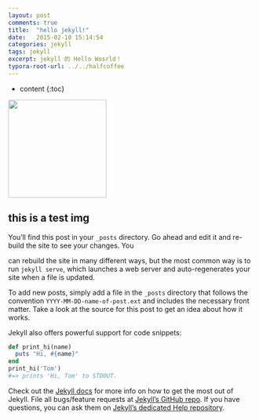 ```yaml
---
layout: post
comments: true
title:  "hello jekyll!"
date:   2015-02-10 15:14:54
categories: jekyll
tags: jekyll
excerpt: jekyll 的 Hello Wosrld！
typora-root-url: ../../halfcoffee
---
```


* content
{:toc}

<img src="/pics/logo.jpg" width="200">

## this is a test img



You’ll find this post in your `_posts` directory. Go ahead and edit it and re-build the site to see your changes. You



 can rebuild the site in many different ways, but the most common way is to run `jekyll serve`, which launches a web server and auto-regenerates your site when a file is updated.

To add new posts, simply add a file in the `_posts` directory that follows the convention `YYYY-MM-DD-name-of-post.ext` and includes the necessary front matter. Take a look at the source for this post to get an idea about how it works.

Jekyll also offers powerful support for code snippets:

```ruby
def print_hi(name)
  puts "Hi, #{name}"
end
print_hi('Tom')
#=> prints 'Hi, Tom' to STDOUT.
```

Check out the [Jekyll docs][jekyll] for more info on how to get the most out of Jekyll. File all bugs/feature requests at [Jekyll’s GitHub repo][jekyll-gh]. If you have questions, you can ask them on [Jekyll’s dedicated Help repository][jekyll-help].

[jekyll]:      http://jekyllrb.com
[jekyll-gh]:   https://github.com/jekyll/jekyll
[jekyll-help]: https://github.com/jekyll/jekyll-help
